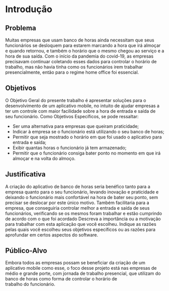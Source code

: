 # Introdução



## Problema

Muitas empresas que usam banco de horas ainda necessitam que seus funcionários se desloquem para estarem marcando a hora que irá almoçar e quando retornou, e também o horário que o mesmo chegou ao serviço e a hora de sua saída. Com o início da pandemia do covid-19, as empresas precisavam continuar coletando esses dados para controlar o horário de trabalho, mas não havia tinha como os funcionários irem trabalhar presencialmente, então para o regime home office foi essencial.     



## Objetivos

O Objetivo Geral do presente trabalho é apresentar soluções para o desenvolvimento de um aplicativo mobile, no intuito de ajudar empresas a ter um controle com maior facilidade sobre a hora de entrada e saída de seu funcionário.
Como Objetivos Específicos, se pode ressaltar:
 - Ser uma alternativa para empresas que queiram praticidade;
- Indicar à empresa se o funcionário está utilizando o seu banco de horas;
- Permitir que seja mostrado o horário em que foi usado o aplicativo para entrada e saída;
- Exibir quantas horas o funcionário já tem armazenado;
- Permitir que o funcionário consiga bater ponto no momento em que irá almoçar e na volta do almoço.


## Justificativa

A criação do aplicativo de banco de horas seria benéfico tanto para a empresa quanto para o seu funcionário, levando inovação e praticidade e deixando o funcionário mais confortável na hora de bater seu ponto, sem precisar se deslocar por este único motivo. Também facilitaria para a empresa, que conseguiria controlar melhor a entrada e saída de seus funcionários, verificando se os mesmos foram trabalhar e estão cumprindo de acordo com o que foi acordado
Descreva a importância ou a motivação para trabalhar com esta aplicação que você escolheu. Indique as razões pelas quais você escolheu seus objetivos específicos ou as razões para aprofundar em certos aspectos do software.


## Público-Alvo
Embora todos as empresas possam se beneficiar da criação de um aplicativo mobile como esse, o foco desse projeto está nas empresas de médio e grande porte, com jornada de trabalho presencial, que utilizam do banco de horas como forma de controlar o horário de trabalho do funcionário.



